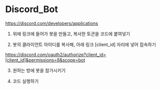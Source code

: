 # Discord_Bot

https://discord.com/developers/applications

1. 위에 링크에 들어가 봇을 만들고, 복사한 토큰을 코드에 붙여넣기

2. 봇의 클라이언트 아이디를 복사해, 아래 링크 [client_id] 자리에 넣어 접속하기

https://discord.com/oauth2/authorize?client_id=[client_id]&permissions=8&scope=bot

3. 원하는 방에 봇을 참가시키기

4. 코드 실행하기
